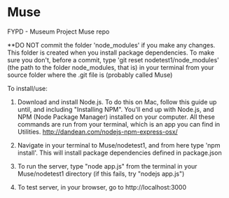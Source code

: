 # Muse
FYPD - Museum Project Muse repo

**DO NOT commit the folder 'node_modules' if you make any changes. This folder is created when you install package dependencies.
To make sure you don't, before a commit, type 'git reset nodetest1/node_modules' (the path to the folder node_modules, that is) 
in your terminal from your source folder where the .git file is (probably called Muse)

To install/use:

1) Download and install Node.js. To do this on Mac, follow this guide up until, and including "Installing NPM".
  You'll end up with Node.js, and NPM (Node Package Manager) installed on your computer. All these commands are run
  from your terminal, which is an app you can find in Utilities.
  http://dandean.com/nodejs-npm-express-osx/

2) Navigate in your terminal to Muse/nodetest1, and from here type 'npm install'. This will install package dependencies defined
  in package.json 

3) To run the server, type "node app.js" from the terminal in your Muse/nodetest1 directory (if this fails, try "nodejs app.js")

4) To test server, in your browser, go to http://localhost:3000
